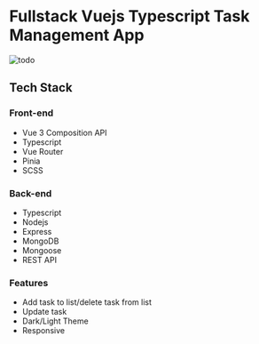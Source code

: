 # Fullstack Vuejs Typescript Task Management App

![todo](https://user-images.githubusercontent.com/84205265/147383764-3f47835c-43dc-48bb-b020-91e6c3e159e8.png)

## Tech Stack

### Front-end

- Vue 3 Composition API
- Typescript
- Vue Router
- Pinia
- SCSS

### Back-end

- Typescript
- Nodejs
- Express
- MongoDB
- Mongoose
- REST API

### Features

- Add task to list/delete task from list
- Update task
- Dark/Light Theme
- Responsive
